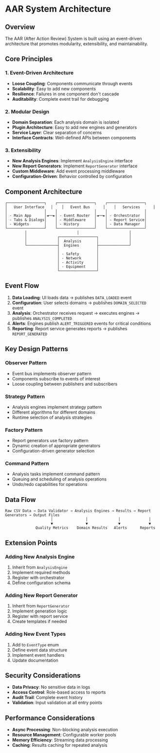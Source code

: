 # AAR System Architecture

## Overview

The AAR (After Action Review) System is built using an event-driven architecture that promotes modularity, extensibility, and maintainability.

## Core Principles

### 1. Event-Driven Architecture
- **Loose Coupling**: Components communicate through events
- **Scalability**: Easy to add new components
- **Resilience**: Failures in one component don't cascade
- **Auditability**: Complete event trail for debugging

### 2. Modular Design
- **Domain Separation**: Each analysis domain is isolated
- **Plugin Architecture**: Easy to add new engines and generators
- **Service Layer**: Clear separation of concerns
- **Interface Contracts**: Well-defined APIs between components

### 3. Extensibility
- **New Analysis Engines**: Implement `AnalysisEngine` interface
- **New Report Generators**: Implement `ReportGenerator` interface
- **Custom Middleware**: Add event processing middleware
- **Configuration-Driven**: Behavior controlled by configuration

## Component Architecture

```
┌─────────────────┐    ┌─────────────────┐    ┌─────────────────┐
│   User Interface   │    │   Event Bus      │    │   Services      │
│                 │    │                 │    │                 │
│ - Main App      │◄──►│ - Event Router  │◄──►│ - Orchestrator  │
│ - Tabs & Dialogs│    │ - Middleware    │    │ - Report Service│
│ - Widgets       │    │ - History       │    │ - Data Manager  │
└─────────────────┘    └─────────────────┘    └─────────────────┘
         │                       │                       │
         │              ┌─────────────────┐              │
         │              │  Analysis       │              │
         └──────────────┤  Engines        ├──────────────┘
                        │                 │
                        │ - Safety        │
                        │ - Network       │
                        │ - Activity      │
                        │ - Equipment     │
                        └─────────────────┘
```

## Event Flow

1. **Data Loading**: UI loads data → publishes `DATA_LOADED` event
2. **Configuration**: User selects domains → publishes `DOMAIN_SELECTED` event  
3. **Analysis**: Orchestrator receives request → executes engines → publishes `ANALYSIS_COMPLETED`
4. **Alerts**: Engines publish `ALERT_TRIGGERED` events for critical conditions
5. **Reporting**: Report service generates reports → publishes `REPORT_GENERATED`

## Key Design Patterns

### Observer Pattern
- Event bus implements observer pattern
- Components subscribe to events of interest
- Loose coupling between publishers and subscribers

### Strategy Pattern
- Analysis engines implement strategy pattern
- Different algorithms for different domains
- Runtime selection of analysis strategies

### Factory Pattern
- Report generators use factory pattern
- Dynamic creation of appropriate generators
- Configuration-driven generator selection

### Command Pattern
- Analysis tasks implement command pattern
- Queuing and scheduling of analysis operations
- Undo/redo capabilities for operations

## Data Flow

```
Raw CSV Data → Data Validator → Analysis Engines → Results → Report Generators → Output Files
                     │               │              │             │
                     ▼               ▼              ▼             ▼
              Quality Metrics    Domain Results   Alerts      Reports
```

## Extension Points

### Adding New Analysis Engine
1. Inherit from `AnalysisEngine`
2. Implement required methods
3. Register with orchestrator
4. Define configuration schema

### Adding New Report Generator  
1. Inherit from `ReportGenerator`
2. Implement generation logic
3. Register with report service
4. Create templates if needed

### Adding New Event Types
1. Add to `EventType` enum
2. Define event data structure
3. Implement event handlers
4. Update documentation

## Security Considerations

- **Data Privacy**: No sensitive data in logs
- **Access Control**: Role-based access to reports
- **Audit Trail**: Complete event history
- **Validation**: Input validation at all entry points

## Performance Considerations

- **Async Processing**: Non-blocking analysis execution
- **Resource Management**: Configurable worker pools
- **Memory Efficiency**: Streaming data processing
- **Caching**: Results caching for repeated analysis
